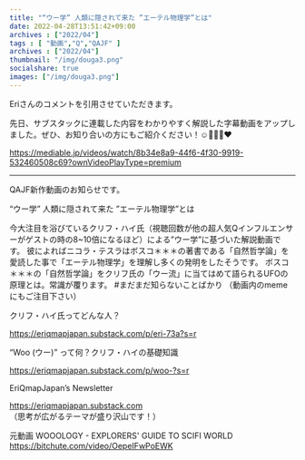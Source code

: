 ```yaml
---
title: "“ウー学” 人類に隠されて来た ”エーテル物理学”とは"
date: 2022-04-28T13:51:42+09:00
archives : ["2022/04"]
tags : [ "動画","Q","QAJF" ]
archives : ["2022/04"]
thumbnail: "/img/douga3.png"
socialshare: true
images: ["/img/douga3.png"]
---
```


Eriさんのコメントを引用させていただきます。

先日、サブスタックに連載した内容をわかりやすく解説した字幕動画をアップしました。ぜひ、お知り合いの方にもご紹介ください！☺️🍿🙏🏼❤️

https://mediable.jp/videos/watch/8b34e8a9-44f6-4f30-9919-532460508c69?ownVideoPlayType=premium

-------------------------------------------------------------------------
QAJF新作動画のお知らせです。

“ウー学” 人類に隠されて来た ”エーテル物理学”とは

今大注目を浴びているクリフ・ハイ氏（視聴回数が他の超人気Qインフルエンサーがゲストの時の8~10倍になるほど）による”ウー学”に基づいた解説動画です。
彼によればニコラ・テスラはボスコ＊＊＊の著書である「自然哲学論」を愛読した事で「エーテル物理学」を理解し多くの発明をしたそうです。
ボスコ＊＊＊の「自然哲学論」をクリフ氏の「ウー流」に当てはめて語られるUFOの原理とは。常識が覆ります。
#まだまだ知らないことばかり
（動画内のmemeにもご注目下さい）

クリフ・ハイ氏ってどんな人？

https://eriqmapjapan.substack.com/p/eri-73a?s=r

“Woo (ウー)” って何？クリフ・ハイの基礎知識

https://eriqmapjapan.substack.com/p/woo-?s=r


EriQmapJapan’s Newsletter

https://eriqmapjapan.substack.com
（思考が広がるテーマが盛り沢山です！）

元動画
WOOOLOGY - EXPLORERS' GUIDE TO SCIFI WORLD
https://bitchute.com/video/OepeIFwPoEWK
